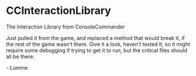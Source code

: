 # CCInteractionLibrary
The Interaction Library from ConsoleCommander

Just pulled it from the game, and replaced a method that would break it, if the rest of the game wasn't there.
Give it a look, haven't tested it, so it might require some debugging if trying to get it to run, but the critical files should all be there.

\- Lumme
